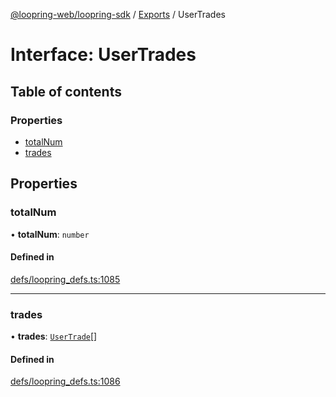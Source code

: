 [@loopring-web/loopring-sdk](../README.md) / [Exports](../modules.md) / UserTrades

# Interface: UserTrades

## Table of contents

### Properties

- [totalNum](UserTrades.md#totalnum)
- [trades](UserTrades.md#trades)

## Properties

### totalNum

• **totalNum**: `number`

#### Defined in

[defs/loopring_defs.ts:1085](https://github.com/Loopring/loopring_sdk/blob/29b8a2c/src/defs/loopring_defs.ts#L1085)

___

### trades

• **trades**: [`UserTrade`](UserTrade.md)[]

#### Defined in

[defs/loopring_defs.ts:1086](https://github.com/Loopring/loopring_sdk/blob/29b8a2c/src/defs/loopring_defs.ts#L1086)
